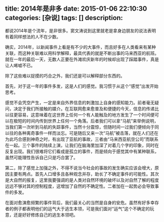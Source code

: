title: 2014年是非多
date: 2015-01-06 22:10:30
categories: [杂说]
tags: []
description: 
---
都说2014年是个流年，是非很多。窦文涛说到这里就老是拿身边朋友的说法表明有着同样想法的人不在少数。

确实，2014年，以新闻事件上看是有不少的大事件，而且好多在人类看来有某种关联，而这种关联难以用科学解释，最具代表的就是不断出事的马来西亚的航班。就在一年的最后一天，无数人正要在外滩欢庆新年的时候却出现了踩踏事件，真是让人唏嘘不已。

除了这些难以捉摸的巧合之外，我们还是可以解释部分东西的。<!--more-->

首先，对于这一年的事件多发，这是人们的感觉。我习惯于从这个“感觉”出发开始思考。

感觉不会凭空产生，一定是来自外界信息的刺激加上自身的感知能力。前者毫无疑问，决定于我们所接触的媒介。在互联网愈来愈普及和便捷的今天，信息的传递比以往更容易，这意味着在这世界上任何一个有人能触及的地方发生了一个时间便可以在极短的时间内传到世界上任何一个角落。后者我们可以拿“马航”来举例说明，当我们第一次听到马航的失踪事件，当然十分震惊，但随时间一过我们便倾向于同以往的各种离奇事件一样而淡忘。可是随后又来一次“马航”被击落，就在人们还在为此巧合感到神奇之时，有出现了亚航的事故，三者由“马来西亚航空公司”而联系在一起。三个事件的陆续上演，让我们在脑海里加深了对着几个字的印象，同时在反复出现。我们很难将它们看成是孤立的事件，而是倾向于感觉其中有某种联系，虽然可能理性告诉自己只是巧合罢了。

第二，除了感觉上加强之外，不得不说当今社会的事故的发生确实应该会增大，原因主要有两点。首先人口增多且各种观念并存，助长了不确定事件的可能性。其次是大自然的报复，这里我要强调的是人类对自然环境的破坏以及对自然了解的程度远远不够对其的控制程度，这增加了自然的不确定性。二者加在一起势必会导致事件的多发。

在面对愈演愈频繁的事件背后，我们最关心的当然是自身的安危。虽然有好多幸存者的例子都表明他们的运气大于逃生本领，可是我们面对“运气”这个不确定的玩意，还是好好修炼自己的逃生本领吧。
